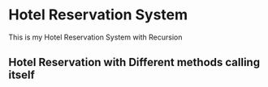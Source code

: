 # Hotel Reservation System

 This is my Hotel Reservation System with Recursion
  
  ## Hotel Reservation with Different methods calling itself
